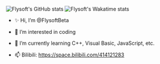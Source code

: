 ![Flysoft's GitHub stats](https://github-readme-stats.vercel.app/api?username=FlysoftBeta)
![Flysoft's Wakatime stats](https://github-readme-stats.vercel.app/api/wakatime?username=Flysoft)

- ✨ Hi, I’m @FlysoftBeta

- 👀 I’m interested in coding

- 🌱 I’m currently learning C++, Visual Basic, JavaScript, etc.

- 📫 Bilibili: https://space.bilibili.com/414121283
